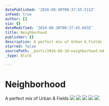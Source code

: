 ```yaml
---
datePublished: '2016-08-30T00:37:55.511Z'
inFeed: true
author: []
via: {}
dateModified: '2016-08-30T00:37:45.683Z'
title: Neighborhood
publisher: {}
description: A perfect mix of Urban & Fields
starred: false
sourcePath: _posts/2016-08-30-neighborhood.md
_type: Blurb

---
```

# Neighborhood

A perfect mix of Urban & Fields
![](https://the-grid-user-content.s3-us-west-2.amazonaws.com/3db4ae2d-067c-4033-9b0c-b1fe557c4525.jpg)
![](https://the-grid-user-content.s3-us-west-2.amazonaws.com/1cfa2d12-fd15-4a93-90c0-1f2d5caf68e3.jpg)
![](https://the-grid-user-content.s3-us-west-2.amazonaws.com/78c3ef6a-42ae-42a4-bda1-d8494ca91383.jpg)
![](https://the-grid-user-content.s3-us-west-2.amazonaws.com/c41a0a89-334e-472c-987e-b352d7b862b4.jpg)
![](https://the-grid-user-content.s3-us-west-2.amazonaws.com/324e9427-5381-4400-83b6-d5ab7c5d3fec.jpg)